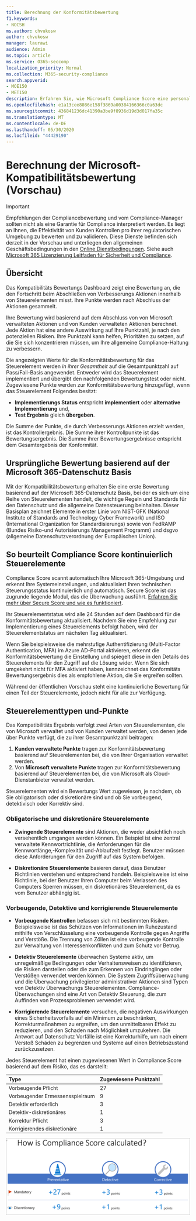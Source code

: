 ```yaml
---
title: Berechnung der Konformitätsbewertung
f1.keywords:
- NOCSH
ms.author: chvukosw
author: chvukosw
manager: laurawi
audience: Admin
ms.topic: article
ms.service: O365-seccomp
localization_priority: Normal
ms.collection: M365-security-compliance
search.appverid:
- MOE150
- MET150
description: Erfahren Sie, wie Microsoft Compliance Score eine personalisierte Bewertung basierend auf Aktionen berechnet, die zur Behebung von Risiken und zur Verbesserung Ihrer Compliance-Haltung ergriffen werden.
ms.openlocfilehash: e1a13cee8086e158f3869a00384166366c0a63dc
ms.sourcegitcommit: 436841236dc41390a3be9f8936d19d3d017fa35c
ms.translationtype: MT
ms.contentlocale: de-DE
ms.lasthandoff: 05/30/2020
ms.locfileid: "44429190"
---
```

# <a name="microsoft-compliance-score-preview-calculation"></a>Berechnung der Microsoft-Kompatibilitätsbewertung (Vorschau)

> [!IMPORTANT]
> Empfehlungen der Compliancebewertung und vom Compliance-Manager sollten nicht als eine Garantie für Compliance interpretiert werden. Es liegt an Ihnen, die Effektivität von Kunden Kontrollen pro ihrer regulatorischen Umgebung zu bewerten und zu validieren. Diese Dienste befinden sich derzeit in der Vorschau und unterliegen den allgemeinen Geschäftsbedingungen in den [Online Dienstbedingungen](https://go.microsoft.com/fwlink/?linkid=2108910). Siehe auch [Microsoft 365 Lizenzierung Leitfaden für Sicherheit und Compliance](https://docs.microsoft.com/office365/servicedescriptions/microsoft-365-service-descriptions/microsoft-365-tenantlevel-services-licensing-guidance/microsoft-365-security-compliance-licensing-guidance).

## <a name="overview"></a>Übersicht

Das Kompatibilitäts Bewertungs Dashboard zeigt eine Bewertung an, die den Fortschritt beim Abschließen von Verbesserungs Aktionen innerhalb von Steuerelementen misst. Ihre Punkte werden nach Abschluss der Aktionen gesammelt.

Ihre Bewertung wird basierend auf dem Abschluss von von Microsoft verwalteten Aktionen und von Kunden verwalteten Aktionen berechnet. Jede Aktion hat eine andere Auswirkung auf Ihre Punktzahl, je nach den potenziellen Risiken. Ihre Punktzahl kann helfen, Prioritäten zu setzen, auf die Sie sich konzentrieren müssen, um Ihre allgemeine Compliance-Haltung zu verbessern.

Die angezeigten Werte für die Konformitätsbewertung für das Steuerelement werden *in ihrer Gesamtheit* auf die Gesamtpunktzahl auf Pass/Fail-Basis angewendet. Entweder wird das Steuerelement implementiert und übergibt den nachfolgenden Bewertungstest oder nicht. Zugewiesene Punkte werden zur Konformitätsbewertung hinzugefügt, wenn das Steuerelement Folgendes besitzt:

- **Implementierungs Status** entspricht **implementiert** oder **alternative Implementierung** und,
- **Test Ergebnis** gleich **übergeben**.

Die Summe der Punkte, die durch Verbesserungs Aktionen erzielt werden, ist das Kontrollergebnis. Die Summe ihrer Kontrollpunkte ist das Bewertungsergebnis. Die Summe ihrer Bewertungsergebnisse entspricht dem Gesamtergebnis der Konformität.

## <a name="initial-score-based-on-microsoft-365-data-protection-baseline"></a>Ursprüngliche Bewertung basierend auf der Microsoft 365-Datenschutz Basis
  
Mit der Kompatibilitätsbewertung erhalten Sie eine erste Bewertung basierend auf der Microsoft 365-Datenschutz Basis, bei der es sich um eine Reihe von Steuerelementen handelt, die wichtige Regeln und Standards für den Datenschutz und die allgemeine Datensteuerung beinhalten. Dieser Basisplan zeichnet Elemente in erster Linie vom NIST-GFK (National Institute of Standards and Technology Cyber Framework) und ISO (International Organization for Standardisierungs) sowie von FedRAMP (Bundes Risiko-und Autorisierungs Management Programm) und dsgvo (allgemeine Datenschutzverordnung der Europäischen Union).

## <a name="how-compliance-score-continuously-assesses-controls"></a>So beurteilt Compliance Score kontinuierlich Steuerelemente

Compliance Score scannt automatisch Ihre Microsoft 365-Umgebung und erkennt Ihre Systemeinstellungen, und aktualisiert Ihren technischen Steuerungsstatus kontinuierlich und automatisch. Secure Score ist das zugrunde liegende Modul, das die Überwachung ausführt. [Erfahren Sie mehr über Secure Score und wie es funktioniert](../security/mtp/microsoft-secure-score.md).

Ihr Steuerelementstatus wird alle 24 Stunden auf dem Dashboard für die Konformitätsbewertung aktualisiert. Nachdem Sie eine Empfehlung zur Implementierung eines Steuerelements befolgt haben, wird der Steuerelementstatus am nächsten Tag aktualisiert.

Wenn Sie beispielsweise die mehrstufige Authentifizierung (Multi-Factor Authentication, MFA) im Azure AD-Portal aktivieren, erkennt die Konformitätsbewertung die Einstellung und spiegelt diese in den Details des Steuerelements für den Zugriff auf die Lösung wider. Wenn Sie sich umgekehrt nicht für MFA aktiviert haben, kennzeichnet das Konformitäts Bewertungsergebnis dies als empfohlene Aktion, die Sie ergreifen sollten.

Während der öffentlichen Vorschau steht eine kontinuierliche Bewertung für einen Teil der Steuerelemente, jedoch nicht für alle zur Verfügung.
  
## <a name="control-types-and-points"></a>Steuerelementtypen und-Punkte

Das Kompatibilitäts Ergebnis verfolgt zwei Arten von Steuerelementen, die von Microsoft verwaltet und von Kunden verwaltet werden, von denen jede über Punkte verfügt, die zu ihrer Gesamtpunktzahl beitragen:

1. **Kunden verwaltete Punkte** tragen zur Konformitätsbewertung basierend auf Steuerelementen bei, die von Ihrer Organisation verwaltet werden.
2. Von **Microsoft verwaltete Punkte** tragen zur Konformitätsbewertung basierend auf Steuerelementen bei, die von Microsoft als Cloud-Dienstanbieter verwaltet werden.

Steuerelementen wird ein Bewertungs Wert zugewiesen, je nachdem, ob Sie obligatorisch oder diskretionäre sind und ob Sie vorbeugend, detektivisch oder Korrektiv sind.

### <a name="mandatory-and-discretionary-controls"></a>Obligatorische und diskretionäre Steuerelemente

 - **Zwingende Steuerelemente** sind Aktionen, die weder absichtlich noch versehentlich umgangen werden können. Ein Beispiel ist eine zentral verwaltete Kennwortrichtlinie, die Anforderungen für die Kennwortlänge,-Komplexität und-Ablaufzeit festlegt. Benutzer müssen diese Anforderungen für den Zugriff auf das System befolgen.
  
 - **Diskretionäre Steuerelemente** basieren darauf, dass Benutzer Richtlinien verstehen und entsprechend handeln. Beispielsweise ist eine Richtlinie, bei der Benutzer Ihren Computer beim Verlassen des Computers Sperren müssen, ein diskretionäres Steuerelement, da es vom Benutzer abhängig ist.
  
### <a name="preventative-detective-and-corrective-controls"></a>Vorbeugende, Detektive und korrigierende Steuerelemente
  
 - **Vorbeugende Kontrollen** befassen sich mit bestimmten Risiken. Beispielsweise ist das Schützen von Informationen im Ruhezustand mithilfe von Verschlüsselung eine vorbeugende Kontrolle gegen Angriffe und Verstöße. Die Trennung von Zöllen ist eine vorbeugende Kontrolle zur Verwaltung von Interessenkonflikten und zum Schutz vor Betrug.
  
 - **Detektiv Steuerelemente** überwachen Systeme aktiv, um unregelmäßige Bedingungen oder Verhaltensweisen zu identifizieren, die Risiken darstellen oder die zum Erkennen von Eindringlingen oder Verstößen verwendet werden können. Die System Zugriffsüberwachung und die Überwachung privilegierter administrativer Aktionen sind Typen von Detektiv Überwachungs Steuerelementen. Compliance-Überwachungen sind eine Art von Detektiv Steuerung, die zum Auffinden von Prozessproblemen verwendet wird.
  
- **Korrigierende Steuerelemente** versuchen, die negativen Auswirkungen eines Sicherheitsvorfalls auf ein Minimum zu beschränken, Korrekturmaßnahmen zu ergreifen, um den unmittelbaren Effekt zu reduzieren, und den Schaden nach Möglichkeit umzukehren. Die Antwort auf Datenschutz Vorfälle ist eine Korrekturhilfe, um nach einem Verstoß Schäden zu begrenzen und Systeme auf einen Betriebszustand zurückzusetzen.
  
Jedes Steuerelement hat einen zugewiesenen Wert in Compliance Score basierend auf dem Risiko, das es darstellt:

|**Type**|**Zugewiesene Punktzahl**|
|:-----|:-----|
| Vorbeugende Pflicht | 27 |
| Vorbeugender Ermessensspielraum | 9  |
| Detektiv erforderlich | 3 |
| Detektiv-diskretionäres | 1  |
| Korrektur Pflicht | 3 |
| Korrigierendes diskretionäre | 1  |
  
![Konformitätsbewertung steuert Punktwerte](../media/compliance-score-controls-scoring.png "Konformitätsbewertung steuert Punktwerte")